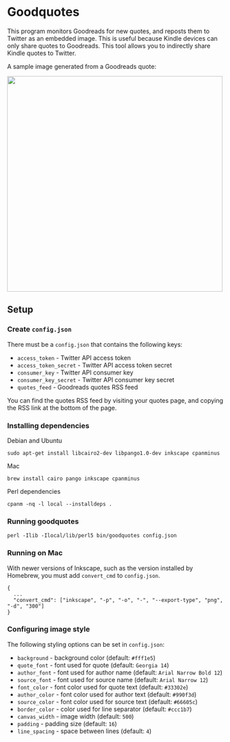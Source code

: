 # Goodquotes

This program monitors Goodreads for new quotes, and reposts them to Twitter as an embedded image. This is useful because Kindle devices can only share quotes to Goodreads. This tool allows you to indirectly share Kindle quotes to Twitter.

A sample image generated from a Goodreads quote:

<img src="https://prettybrd.com/~leedo/b/out11.png" width=500>

## Setup

### Create `config.json`

There must be a `config.json` that contains the following keys:

 * `access_token` - Twitter API access token
 * `access_token_secret` - Twitter API access token secret
 * `consumer_key` - Twitter API consumer key
 * `consumer_key_secret` - Twitter API consumer key secret
 * `quotes_feed` - Goodreads quotes RSS feed

You can find the quotes RSS feed by visiting your quotes page, and
copying the RSS link at the bottom of the page.

### Installing dependencies

Debian and Ubuntu

```
sudo apt-get install libcairo2-dev libpango1.0-dev inkscape cpanminus
```

Mac

```
brew install cairo pango inkscape cpanminus
```

Perl dependencies

```
cpanm -nq -l local --installdeps .
```

### Running goodquotes

```
perl -Ilib -Ilocal/lib/perl5 bin/goodquotes config.json
```

### Running on Mac

With newer versions of Inkscape, such as the version installed by
Homebrew, you must add `convert_cmd` to `config.json`.

```
{
  ...
  "convert_cmd": ["inkscape", "-p", "-o", "-", "--export-type", "png", "-d", "300"]
}
```

### Configuring image style

The following styling options can be set in `config.json`:

  * `background` - background color (default: `#fff1e5`)
  * `quote_font` - font used for quote (default: `Georgia 14`)
  * `author_font` - font used for author name (default: `Arial Narrow Bold 12`)
  * `source_font` - font used for source name (default: `Arial Narrow 12`)
  * `font_color` - font color used for quote text (default: `#33302e`)
  * `author_color` - font color used for author text (default: `#990f3d`)
  * `source_color` - font color used for source text (default: `#66605c`)
  * `border_color` - color used for line separator (default: `#ccc1b7`)
  * `canvas_width` - image width (default: `500`)
  * `padding` - padding size (default: `16`)
  * `line_spacing` - space between lines (default: `4`)
